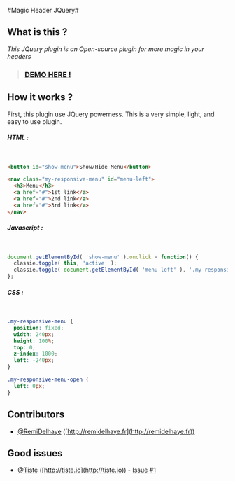 #Magic Header JQuery#

What is this ?
--------------

*This JQuery plugin is an Open-source plugin for more magic in your headers*

> ### [DEMO HERE !](http://remidelhaye.github.io/MagicHeader)


How it works ?
--------------

First, this plugin use JQuery powerness. This is a very simple, light, and easy to use plugin.

##### HTML :

```html


<button id="show-menu">Show/Hide Menu</button>

<nav class="my-responsive-menu" id="menu-left">
  <h3>Menu</h3>
  <a href="#">1st link</a>
  <a href="#">2nd link</a>
  <a href="#">3rd link</a>
</nav>

```

##### Javascript :

```javascript


document.getElementById( 'show-menu' ).onclick = function() {
  classie.toggle( this, 'active' );
  classie.toggle( document.getElementById( 'menu-left' ), '.my-responsive-menu-open' );
};

```

##### CSS :

```css


.my-responsive-menu {
  position: fixed;
  width: 240px;
  height: 100%;
  top: 0;
  z-index: 1000;
  left: -240px;
}

.my-responsive-menu-open {
  left: 0px;
}

```

Contributors
------------

 * [@RemiDelhaye](https://github.com/RemiDelhaye) ([http://remidelhaye.fr](http://remidelhaye.fr))

Good issues
-----------

 * [@Tiste](https://github.com/tiste) ([http://tiste.io](http://tiste.io)) - [Issue #1](https://github.com/RemiDelhaye/MobileMenu/issues/1)
